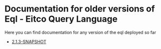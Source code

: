 
# Documentation for older versions of Eql - Eitco Query Language

Here you can find documentation for any version of the eql deployed so far

 * [2.1.3-SNAPSHOT](2.1.3-SNAPSHOT)
